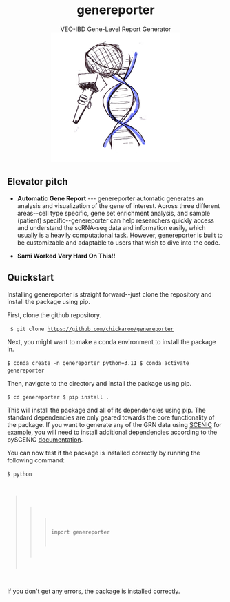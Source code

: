 <h1 align="center">genereporter</h1>
<p align="center">
  VEO-IBD Gene-Level Report Generator
  <br>
  <img src="data/geneformer_logo.jpeg" alt="Demo image" width="300" height="300">
</p>
<!-- <a href="https://pradyunsg.me/furo/">
  <img align="center" src="https://github.com/pradyunsg/furo/raw/main/docs/_static/demo.png" alt="Demo image">
</a> -->

## Elevator pitch

<!-- start elevator-pitch -->

- **Automatic Gene Report** --- genereporter automatic generates an analysis and visualization of the gene of interest. Across three different areas--cell type specific, gene set enrichment analysis, and sample (patient) specific--genereporter can help researchers quickly access and understand the scRNA-seq data and information easily, which usually is a heavily computational task. However, genereporter is built to be customizable and adaptable to users that wish to dive into the code. 
 
- **Sami Worked Very Hard On This!!** 


<!-- end elevator-pitch -->

## Quickstart

<!-- start quickstart -->

Installing genereporter is straight forward--just clone the repository and install the package using pip. 

First, clone the github repository.

<code> $ git clone https://github.com/chickaroo/genereporter </code>

Next, you might want to make a conda environment to install the package in.

<code>$ conda create -n genereporter python=3.11
$ conda activate genereporter
</code>

Then, navigate to the directory and install the package using pip.

<code>$ cd genereporter
$ pip install .
</code>

This will install the package and all of its dependencies using pip. The standard dependencies are
only geared towards the core functionality of the package. If you want to generate any of the GRN data
using <a href="https://scenic.aertslab.org/">SCENIC</a> for example, you will need to install additional dependencies according to the pySCENIC <a href="https://pyscenic.readthedocs.io/en/latest/installation.html">documentation</a>.

You can now test if the package is installed correctly by running the following command:

<code>$ python
>>>import genereporter

</code>

If you don't get any errors, the package is installed correctly.

<!-- end quickstart -->



